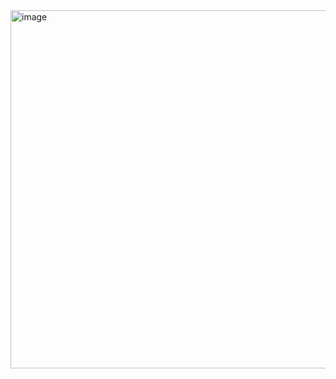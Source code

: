 <img width="2234" height="573" alt="image" src="https://github.com/user-attachments/assets/b2990c36-ae08-4990-a609-5513c09426f9" />
